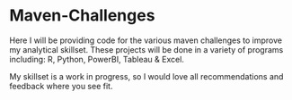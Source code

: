 # Maven-Challenges

Here I will be providing code for the various maven challenges to improve my analytical skillset. These projects will be done in a variety of programs including: 
R, Python, PowerBI, Tableau & Excel. 

My skillset is a work in progress, so I would love all recommendations and feedback where you see fit.
